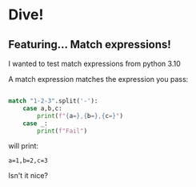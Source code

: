 # Dive! #

## Featuring... Match expressions! ##

I wanted to test match expressions from python 3.10

A match expression matches the expression you pass:

```python

match "1-2-3".split('-'):
    case a,b,c:
        print(f"{a=},{b=},{c=}")
    case _:
        print(f"Fail")
```

will print:

```
a=1,b=2,c=3
```

Isn't it nice?